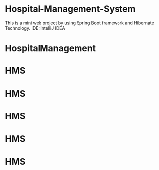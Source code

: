 ﻿# Hospital-Management-System

This is a mini web project by using Spring Boot framework and Hibernate Technology.
IDE: IntelliJ IDEA
# HospitalManagement
# HMS
# HMS
# HMS
# HMS
# HMS
